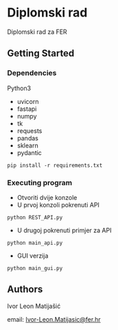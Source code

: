 # Diplomski rad

Diplomski rad za FER

## Getting Started

### Dependencies

Python3

- uvicorn
- fastapi
- numpy
- tk
- requests
- pandas
- sklearn
- pydantic

```
pip install -r requirements.txt
```

### Executing program

- Otvoriti dvije konzole
- U prvoj konzoli pokrenuti API

```
python REST_API.py
```

- U drugoj pokrenuti primjer za API

```
python main_api.py
```

- GUI verzija

```
python main_gui.py
```

## Authors

Ivor Leon Matijašić

email: Ivor-Leon.Matijasic@fer.hr
